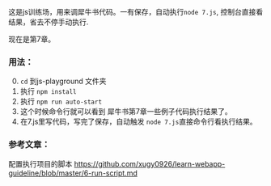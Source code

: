 这是js训练场，用来调犀牛书代码。一有保存，自动执行`node 7.js`, 控制台直接看结果，省去不停手动执行.

现在是第7章。


### 用法：
0. `cd` 到js-playground 文件夹
1. 执行 `npm install`
2. 执行 `npm run auto-start` 
3. 这个时候命令行就可以看到 犀牛书第7章一些例子代码执行结果了。
3. 在7.js里写代码，写完了保存，自动触发 `node 7.js`直接命令行看执行结果。

### 参考文章：
配置执行项目的脚本
https://github.com/xugy0926/learn-webapp-guideline/blob/master/6-run-script.md
